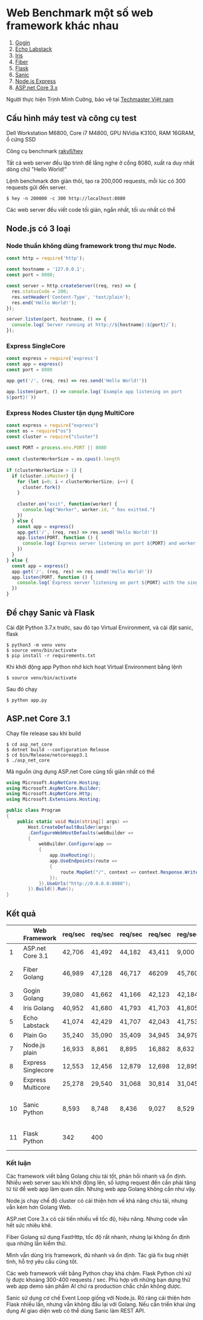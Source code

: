 # Web Benchmark một số web framework khác nhau
1. [Gogin](https://github.com/gin-gonic/gin)
2. [Echo Labstack](https://github.com/labstack/echo)
3. [Iris](https://github.com/kataras/iris)
4. [Fiber](https://github.com/gofiber/fiber)
5. [Flask](https://github.com/pallets/flask)
6. [Sanic](https://github.com/huge-success/sanic)
7. [Node.js Express](https://github.com/expressjs/express)
8. [ASP.net Core 3.x](https://github.com/dotnet/aspnetcore)

Người thực hiện Trịnh Minh Cường, bảo vệ tại [Techmaster Việt nam](https://techmaster.vn)

## Cấu hình máy test và công cụ test
Dell Workstation M6800, Core i7 M4800, GPU NVidia K3100, RAM 16GRAM, ổ cứng SSD

Công cụ benchmark [rakyll/hey](https://github.com/rakyll/hey)

Tất cả web server đều lập trình để lắng nghe ở cổng 8080, xuất ra duy nhất dòng chữ "Hello World!"

Lệnh benchmark đơn giản thôi, tạo ra 200,000 requests, mỗi lúc có 300 requests gửi đến server.

```
$ hey -n 200000 -c 300 http://localhost:8080
```

Các web server đều viết code tối giản, ngắn nhất, tối ưu nhất có thể

## Node.js có 3 loại
### Node thuần không dùng framework trong thư mục Node.
```javascript
const http = require('http');

const hostname = '127.0.0.1';
const port = 8080;

const server = http.createServer((req, res) => {
  res.statusCode = 200;
  res.setHeader('Content-Type', 'text/plain');
  res.end('Hello World!');
});

server.listen(port, hostname, () => {
  console.log(`Server running at http://${hostname}:${port}/`);
});
```
### Express SingleCore
```javascript
const express = require('express')
const app = express()
const port = 8080

app.get('/', (req, res) => res.send('Hello World!'))

app.listen(port, () => console.log(`Example app listening on port 
${port}!`))
```

### Express Nodes Cluster tận dụng MultiCore
```javascript
const express = require("express")
const os = require("os")
const cluster = require("cluster")
 
const PORT = process.env.PORT || 8080
 
const clusterWorkerSize = os.cpus().length
 
if (clusterWorkerSize > 1) {
  if (cluster.isMaster) {
    for (let i=0; i < clusterWorkerSize; i++) {
      cluster.fork()
    }
 
    cluster.on("exit", function(worker) {
      console.log("Worker", worker.id, " has exitted.")
    })
  } else {
    const app = express()
    app.get('/', (req, res) => res.send('Hello World!'))
    app.listen(PORT, function () {
      console.log(`Express server listening on port ${PORT} and worker ${process.pid}`)
    })
  }
} else {
  const app = express()
  app.get('/', (req, res) => res.send('Hello World!'))
  app.listen(PORT, function () {
    console.log(`Express server listening on port ${PORT} with the single worker ${process.pid}`)
  })
}
```

## Để chạy Sanic và Flask
Cài đặt Python 3.7.x trước, sau đó tạo Virtual Environment, và cài đặt sanic, flask

```
$ python3 -m venv venv
$ source venv/bin/activate
$ pip install -r requirements.txt

```
Khi khởi động app Python nhớ kích hoạt Virtual Environment bằng lệnh
```
$ source venv/bin/activate
```
Sau đó chạy
```
$ python app.py
```

## ASP.net Core 3.1
Chạy file release sau khi build
```
$ cd asp_net_core 
$ dotnet build --configuration Release
$ cd bin/Release/netcoreapp3.1
$ ./asp_net_core
```

Mã nguồn ứng dụng ASP.net Core cũng tối giản nhất có thể
```csharp
using Microsoft.AspNetCore.Hosting;
using Microsoft.AspNetCore.Builder;
using Microsoft.AspNetCore.Http;
using Microsoft.Extensions.Hosting;

public class Program
{
    public static void Main(string[] args) =>
        Host.CreateDefaultBuilder(args)
        .ConfigureWebHostDefaults(webBuilder =>
        {
            webBuilder.Configure(app =>
            {
                app.UseRouting();
                app.UseEndpoints(route =>
                {
                    route.MapGet("/", context => context.Response.WriteAsync("Hello World!"));
                });
            }).UseUrls("http://0.0.0.0:8080");
        }).Build().Run();
}
```

## Kết quả
|    | Web Framework      | req/sec | req/sec | req/sec | req/sec | reg/sec | Lỗi                                            |
|----|--------------------|---------|---------|---------|---------|---------|------------------------------------------------|
| 1  | ASP.net Core 3.1   | 42,706  | 41,492  | 44,182  | 43,411  | 9,000   | thỉnh thoảng có lỗi                            |
| 2  | Fiber Golang       | 46,989  | 47,128  | 46,717  | 46209   | 45,760  | thỉnh thoảng lỗi, chưa ổn định                 |
| 3  | Gogin Golang       | 39,080  | 41,662  | 41,166  | 42,123  | 42,184  | Ổn định                                        |
| 4  | Iris Golang        | 40,952  | 41,680  | 41,793  | 41,703  | 41,805  | Ổn định                                        |
| 5  | Echo Labstack      | 41,074  | 42,429  | 41,707  | 42,043  | 41,753  | Ổn định                                        |
| 6  | Plain Go           | 35,240  | 35,090  | 35,409  | 34,945  | 34,979  | Ổn định                                        |
| 7  | Node.js plain      | 16,933  | 8,861   | 8,895   | 16,882  | 8,632   | Lỗi nhiều                                      |
| 8  | Express Singlecore | 12,553  | 12,456  | 12,879  | 12,698  | 12,895  | Lỗi nhiều                                      |
| 9  | Express Multicore  | 25,278  | 29,540  | 31,068  | 30,814  | 31,045  | Ổn định                                        |
| 10 | Sanic Python       | 8,593   | 8,748   | 8,436   | 9,027   | 8,529   | Client.Timeout exceeded while awaiting headers |
| 11 | Flask Python       | 342     | 400     |         |         |         | Chán không buồn test, quá chậm !               |

### Kết luận

Các framework viết bằng Golang chịu tải tốt, phản hồi nhanh và ổn định. Nhiều web server sau khi khởi động lên, số lượng request đến cần phải tăng từ từ để web app làm quen dần. Nhưng web app Golang không cần như vậy.

Node.js chạy chế độ cluster có cải thiện hơn về khả năng chịu tải, nhưng vẫn kém hơn Golang Web.

ASP.net Core 3.x có cải tiến nhiều về tốc độ, hiệu năng. Nhưng code vẫn hết sức nhiêu khê.

Fiber Golang sử dụng FastHttp, tốc độ rất nhanh, nhưng lại không ổn định qua những lần kiểm thử.

Mình vẫn dùng Iris framework, đủ nhanh và ổn định. Tác giả fix bug nhiệt tình, hỗ trợ yêu cầu cũng tốt.

Các web framework viết bằng Python chạy khá chậm. Flask Python chỉ xử lý được khoảng 300-400 requests / sec. Phù hợp với những bạn dựng thử web app demo sản phẩm AI chứ ra production chắc chắn không được.

Sanic sử dụng cơ chế Event Loop giống với Node.js. Rõ ràng cải thiện hơn Flask nhiều lần, nhưng vẫn không đấu lại với Golang. Nếu cần triển khai ứng dụng AI giao diện web có thể dùng Sanic làm REST API.

